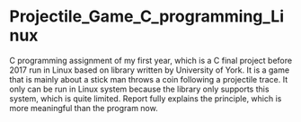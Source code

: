 # Projectile_Game_C_programming_Linux
C programming assignment of my first year, which is a C final project before 2017 run in Linux based on library written by University of York. It is a game that is mainly about a stick man throws a coin following a projectile trace.
It only can be run in Linux system because the library only supports this system, which is quite limited.
Report fully explains the principle, which is more meaningful than the program now.
